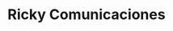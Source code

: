 ---
title: "Ricky Comunicaciones"
url: /santiago-de-los-caballeros/ricky-comunicaciones/
shop: teléfono móvil
---